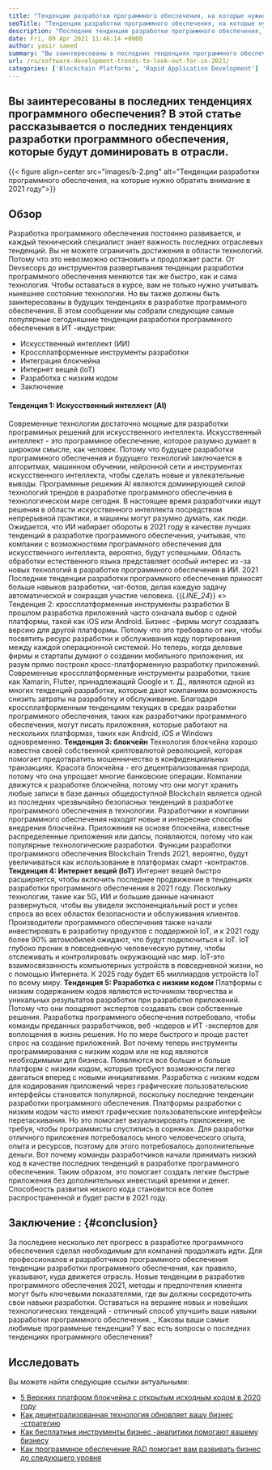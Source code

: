 ```yaml
---
title: "Тенденции разработки программного обеспечения, на которые нужно обратить внимание в 2021 году" 
seoTitle: "Тенденции разработки программного обеспечения, на которые нужно обратить внимание в 2021 году" 
description: "Последние тенденции разработки программного обеспечения, которые будут доминировать в технологическом секторе, включают блокчейн, искусственный интеллект, без кода и более новые тенденции." 
date: Fri, 09 Apr 2021 11:46:14 +0000
author: yasir saeed
summary: "Вы заинтересованы в последних тенденциях программного обеспечения? В этой статье рассказывается о последних тенденциях разработки программного обеспечения, которые будут доминировать в отрасли." 
url: /ru/software-development-trends-to-look-out-for-in-2021/
categories: ['Blockchain Platforms', 'Rapid Application Development']
---
```


## Вы заинтересованы в последних тенденциях программного обеспечения? В этой статье рассказывается о последних тенденциях разработки программного обеспечения, которые будут доминировать в отрасли.

{{< figure align=center src="images/b-2.png" alt="Тенденции разработки программного обеспечения, на которые нужно обратить внимание в 2021 году">}}


## **Обзор** 
Разработка программного обеспечения постоянно развивается, и каждый технический специалист знает важность последних отраслевых тенденций. Вы не можете ограничить достижения в области технологий. Потому что это невозможно остановить и продолжает расти. От Devsecops до инструментов развертывания тенденции разработки программного обеспечения меняются так же быстро, как и сама технология.
Чтобы оставаться в курсе, вам не только нужно учитывать нынешнее состояние технологии. Но вы также должны быть заинтересованы в будущих тенденциях в разработке программного обеспечения. В этом сообщении мы собрали следующие самые популярные сегодняшние тенденции разработки программного обеспечения в ИТ -индустрии:
  * Искусственный интеллект (ИИ)
  * Кроссплатформенные инструменты разработки
  * Интеграция блокчейна
  * Интернет вещей (IoT)
  * Разработка с низким кодом
  * Заключение

#### **Тенденция 1: Искусственный интеллект (AI)** 
Современные технологии достаточно мощные для разработки программных решений для искусственного интеллекта. Искусственный интеллект - это программное обеспечение, которое разумно думает в широком смысле, как человек. Потому что будущее разработки программного обеспечения и будущего технологий заключается в алгоритмах, машинном обучении, нейронной сети и инструментах искусственного интеллекта, чтобы сделать новые и увлекательные выводы. Программные решения AI являются доминирующей силой технологий трендов в разработке программного обеспечения в технологическом мире сегодня.
В настоящее время разработчики ищут решения в области искусственного интеллекта посредством непрерывной практики, и машины могут разумно думать, как люди. Ожидается, что ИИ набирает обороты в 2021 году в качестве лучших тенденций в разработке программного обеспечения, учитывая, что компании с возможностями программного обеспечения для искусственного интеллекта, вероятно, будут успешными. Область обработки естественного языка представляет особый интерес из -за новых технологий в разработке программного обеспечения в ИИ. 2021 Последние тенденции разработки программного обеспечения приносят больше навыков разработки, чат-ботов, делая каждую задачу автоматической и сокращая участие человека.
{{_LINE_24_}}
«> Тенденция 2: кроссплатформенные инструменты разработки
В прошлом разработка приложений часто означала выбор с одной платформы, такой как iOS или Android. Бизнес -фирмы могут создавать версию для другой платформы. Потому что это требовало от них, чтобы посвятить ресурс разработки и обслуживания коду портирования между каждой операционной системой. Но теперь, когда деловые фирмы и стартапы думают о создании мобильного приложения, их разум прямо построил кросс-платформенную разработку приложений.
Современные кроссплатформенные инструменты разработки, такие как Xamarin, Flutter, принадлежащий Google и т. Д., являются одной из многих тенденций разработки, которые дают компаниям возможность снизить затраты на разработку и обслуживание. Благодаря кроссплатформенным тенденциям текущих в средах разработки программного обеспечения, таких как разработчики программного обеспечения, могут писать приложения, которые работают на нескольких платформах, таких как Android, iOS и Windows одновременно.
**Тенденция 3: блокчейн** 
Технология блокчейна хорошо известна своей собственной криптовалютой революцией, которая помогает предотвратить мошенничество в конфиденциальных транзакциях. Красота блокчейна - его децентрализованная природа, потому что она упрощает многие банковские операции. Компании движутся к разработке блокчейна, потому что они могут хранить любые записи в базе данных общедоступной
Blockchain является одной из последних чрезвычайно безопасных тенденций в разработке программного обеспечения в технологии. Разработчики и компании программного обеспечения находят новые и интересные способы внедрения блокчейна. Приложения на основе блокчейна, известные распределенные приложения или дапсы, появляются, потому что как популярные технологические разработки. Функции разработки программного обеспечения Blockchain Trends 2021, вероятно, будут увеличиваться как использование в платформах смарт -контрактов.
**Тенденция 4: Интернет вещей (IoT)** 
Интернет вещей быстро расширяется, чтобы включить последнее продвижение в тенденциях разработки программного обеспечения в 2021 году. Поскольку технологии, такие как 5G, ИИ и большие данные начинают развернуться, чтобы вы увидели экспоненциальный рост и успех спроса во всех областях безопасности и обслуживания клиентов. Производители программного обеспечения также начали инвестировать в разработку продуктов с поддержкой IoT, и к 2021 году более 90% автомобилей ожидают, что будут подключиться к IoT.
IoT глубоко проник в повседневную человеческую рутину, чтобы отслеживать и контролировать окружающий нас мир. IoT-это взаимосвязанность компьютерных устройств в повседневной жизни, но с помощью Интернета. К 2025 году будет 65 миллиардов устройств IoT по всему миру.
**Тенденция 5: Разработка с низким кодом** 
Платформы с низким содержанием кодов являются источником творчества и уникальных результатов разработки при разработке приложений. Потому что они поощряют экспертов создавать свои собственные решения. Разработка программного обеспечения потребовало, чтобы команды преданных разработчиков, веб -кодеров и ИТ -экспертов для воплощения в жизнь решения. Но по мере быстрого и проще растет спрос на создание приложений. Вот почему теперь инструменты программирования с низким кодом или не код являются необходимыми для бизнеса. Появляются все больше и больше платформ с низким кодом, которые требуют возможности легко двигаться вперед с новыми инициативами.
Разработка с низким кодом для кодирования приложений через графические пользовательские интерфейсы становится популярной, поскольку последние тенденции разработки программного обеспечения. Платформы разработки с низким кодом часто имеют графические пользовательские интерфейсы перетаскивания. Но это помогает визуализировать приложения, не требуя, чтобы программисты спустились в сорняках. Для разработки отличного приложения потребовалось много человеческого опыта, опыта и ресурсов, поэтому для этого потребовалось дополнительные деньги. Вот почему команды разработчиков начали принимать низкий код в качестве последних тенденций в разработке программного обеспечения. Таким образом, это помогает создать легкие быстрые приложения без дополнительных инвестиций времени и денег. Способность развития низкого кода становится все более распространенной и будет расти в 2021 году.

## **Заключение** :   {#conclusion}
За последние несколько лет прогресс в разработке программного обеспечения сделал необходимым для компаний продолжать идти. Для профессионалов и разработчиков программного обеспечения тенденции разработки программного обеспечения, как правило, указывают, куда движется отрасль. Новые тенденции в разработке программного обеспечения 2021, методы и предпочтения клиента могут быть ключевыми показателями, где вы должны сосредоточить свои навыки разработки. Оставаться на вершине новых и новейших технологических тенденций - отличный способ улучшить ваши навыки разработки программного обеспечения.
_ Каковы ваши самые любимые программные тенденции? У вас есть вопросы о последних тенденциях программного обеспечения?

## Исследовать
Вы можете найти следующие ссылки актуальными:
  * [5 Верхних платформ блокчейна с открытым исходным кодом в 2020 году][2]
  * [Как децентрализованная технология обновляет вашу бизнес -стратегию][3]
  * [Как бесплатные инструменты бизнес -аналитики помогают вашему бизнесу][4]
  * [Как программное обеспечение RAD помогает вам развивать бизнес до следующего уровня][5]

  
[1]: mailto:yasir.saeed@aspose.com
[2]: https://blog.containerize.com/blockchain-platforms/top-5-open-source-blockchain-platforms-in-2020/
[3]: https://blog.containerize.com/2020/11/27/how-decentralized-technology-upgrades-your-business-strategy/
[4]: https://blog.containerize.com/2021/03/12/how-free-business-analytics-tools-assist-your-business/
[5]: https://blog.containerize.com/rapid-application-development/rapid-application-development-software-for-business-rad/
